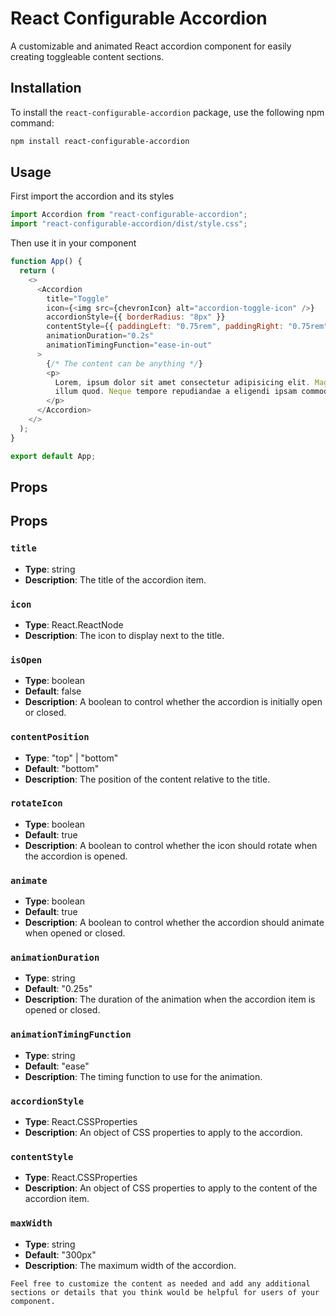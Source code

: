 # React Configurable Accordion

A customizable and animated React accordion component for easily creating toggleable content sections.

## Installation

To install the `react-configurable-accordion` package, use the following npm command:

```bash
npm install react-configurable-accordion
```

## Usage

First import the accordion and its styles

```js
import Accordion from "react-configurable-accordion";
import "react-configurable-accordion/dist/style.css";
```

Then use it in your component

```js
function App() {
  return (
    <>
      <Accordion
        title="Toggle"
        icon={<img src={chevronIcon} alt="accordion-toggle-icon" />}
        accordionStyle={{ borderRadius: "8px" }}
        contentStyle={{ paddingLeft: "0.75rem", paddingRight: "0.75rem" }}
        animationDuration="0.2s"
        animationTimingFunction="ease-in-out"
      >
        {/* The content can be anything */}
        <p>
          Lorem, ipsum dolor sit amet consectetur adipisicing elit. Magnam sed
          illum quod. Neque tempore repudiandae a eligendi ipsam commodi ipsum?
        </p>
      </Accordion>
    </>
  );
}

export default App;
```

## Props

## Props

### `title`

- **Type**: string
- **Description**: The title of the accordion item.

### `icon`

- **Type**: React.ReactNode
- **Description**: The icon to display next to the title.

### `isOpen`

- **Type**: boolean
- **Default**: false
- **Description**: A boolean to control whether the accordion is initially open or closed.

### `contentPosition`

- **Type**: "top" | "bottom"
- **Default**: "bottom"
- **Description**: The position of the content relative to the title.

### `rotateIcon`

- **Type**: boolean
- **Default**: true
- **Description**: A boolean to control whether the icon should rotate when the accordion is opened.

### `animate`

- **Type**: boolean
- **Default**: true
- **Description**: A boolean to control whether the accordion should animate when opened or closed.

### `animationDuration`

- **Type**: string
- **Default**: "0.25s"
- **Description**: The duration of the animation when the accordion item is opened or closed.

### `animationTimingFunction`

- **Type**: string
- **Default**: "ease"
- **Description**: The timing function to use for the animation.

### `accordionStyle`

- **Type**: React.CSSProperties
- **Description**: An object of CSS properties to apply to the accordion.

### `contentStyle`

- **Type**: React.CSSProperties
- **Description**: An object of CSS properties to apply to the content of the accordion item.

### `maxWidth`

- **Type**: string
- **Default**: "300px"
- **Description**: The maximum width of the accordion.

```
Feel free to customize the content as needed and add any additional sections or details that you think would be helpful for users of your component.
```
